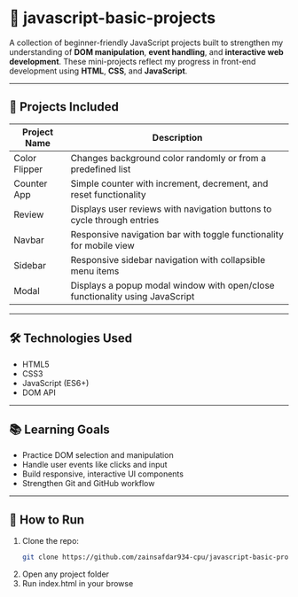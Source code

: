 # 📁 javascript-basic-projects

A collection of beginner-friendly JavaScript projects built to strengthen my understanding of **DOM manipulation**, **event handling**, and **interactive web development**. These mini-projects reflect my progress in front-end development using **HTML**, **CSS**, and **JavaScript**.

---

## 🚀 Projects Included

| Project Name  | Description                                                                  |
| ------------- | ---------------------------------------------------------------------------- |
| Color Flipper | Changes background color randomly or from a predefined list                  |
| Counter App   | Simple counter with increment, decrement, and reset functionality            |
| Review        | Displays user reviews with navigation buttons to cycle through entries       |
| Navbar        | Responsive navigation bar with toggle functionality for mobile view          |
| Sidebar       | Responsive sidebar navigation with collapsible menu items                    |
| Modal         | Displays a popup modal window with open/close functionality using JavaScript |

---

## 🛠️ Technologies Used

- HTML5
- CSS3
- JavaScript (ES6+)
- DOM API

---

## 📚 Learning Goals

- Practice DOM selection and manipulation
- Handle user events like clicks and input
- Build responsive, interactive UI components
- Strengthen Git and GitHub workflow

---

## 🧠 How to Run

1. Clone the repo:
   ```bash
   git clone https://github.com/zainsafdar934-cpu/javascript-basic-projects.git
   ```
2. Open any project folder
3. Run index.html in your browse
